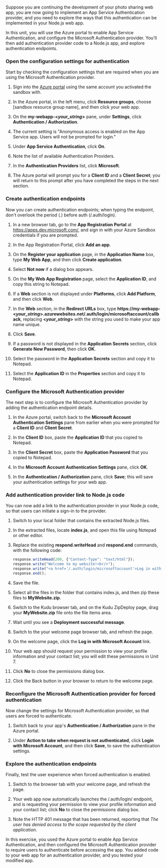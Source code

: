 Suppose you are continuing the development of your photo sharing web app; you are now going to implement an App Service Authentication provider, and you need to explore the ways that this authentication can be implemented in your Node.js web app.

In this unit, you will use the Azure portal to enable App Service Authentication, and configure the Microsoft Authentication provider. You'll then add authentication provider code to a Node.js app, and explore authentication endpoints.

### Open the configuration settings for authentication

Start by checking the configuration settings that are required when you are using the Microsoft Authentication provider.

1. Sign into the [Azure portal](https://portal.azure.com/learn.docs.microsoft.com?azure-portal=true) using the same account you activated the sandbox with.

1. In the Azure portal, in the left menu, click **Resource groups**, choose <rgn>[sandbox resource group name]</rgn>, and then click your web app.

1. On the **my-webapp-\<_your_string_\>** pane, under **Settings**, click **Authentication / Authorization**.

1. The current setting is "Anonymous access is enabled on the App Service app. Users will not be prompted for login."

1. Under **App Service Authentication**, click **On**.

1. Note the list of available Authentication Providers.

1. In the **Authentication Providers** list, click **Microsoft**.

1. The Azure portal will prompt you for a **Client ID** and a **Client Secret**; you will return to this prompt after you have completed the steps in the next section.

### Create authentication endpoints

Now you can create authentication endpoints; when typing the endpoint, don't overlook the period (.) before auth (/.auth/login).

1. In a new browser tab, go to the **App Registration Portal** at https://apps.dev.microsoft.com/, and sign in with your Azure Sandbox credentials if you are prompted.

1. In the App Registration Portal, click **Add an app**.

1. On the **Register your application** page, in the **Application Name** box, type **My Web App**, and then click **Create application**.

1. Select **Not now** if a dialog box appears.

1. On the **My Web App Registration** page, select the **Application ID**, and copy this string to Notepad. 

1. If a **Web** section is not displayed under **Platforms**, click **Add Platform**, and then click **Web**.

1. In the **Web** section, in the **Redirect URLs** box, type **https://my-webapp-\<_your_string_\>.azurewebsites.net/.auth/login/microsoftaccount/callback**, replacing **\<_your_string_\>** with the string you used to make your app name unique.

1. Click **Save**.

1. If a password is not displayed in the **Application Secrets** section, click **Generate New Password**, then click **OK**.

1. Select the password in the **Application Secrets** section and copy it to Notepad.

1. Select the **Application ID** in the **Properties** section and copy it to Notepad.

### Configure the Microsoft Authentication provider

The next step is to configure the Microsoft Authentication provider by adding the authentication endpoint details.

1. In the Azure portal, switch back to the **Microsoft Account Authentication Settings** pane from earlier when you were prompted for a **Client ID** and **Client Secret**.

1. In the **Client ID** box, paste the **Application ID** that you copied to Notepad.

1. In the **Client Secret** box, paste the **Application Password** that you copied to Notepad.

1. In the **Microsoft Account Authentication Settings** pane, click **OK**.

1. In the **Authentication / Authorization** pane, click **Save**; this will save your authentication settings for your web app.

### Add authentication provider link to Node.js code

You can now add a link to the authentication provider in your Node.js code, so that users can initiate a sign-in to the provider.

1. Switch to your local folder that contains the extracted Node.js files.

1. In the extracted files, locate **index.js**, and open this file using Notepad or other editor.

1. Replace the existing **respond.writeHead** and **respond.end** commands, with the following code:

    ```javascript
    response.writeHead(200, {"Content-Type": "text/html"});
    response.write("Welcome to my website!<br/>");
    response.write("<a href='/.auth/login/microsoftaccount'>Log in with Microsoft Account</a>");
    response.end();
    ```

1. Save the file.

1. Select all the files in the folder that contains index.js, and then zip these files to **MyWebsite.zip**.

1. Switch to the Kudu browser tab, and on the Kudu ZipDeploy page, drag your **MyWebsite.zip** file onto the file items area.

1. Wait until you see a **Deployment successful message**.

1. Switch to the your welcome page browser tab, and refresh the page.

1. On the welcome page, click the **Log in with Microsoft Account** link.

1. Your web app should request your permission to view your profile information and your contact list; you will edit these permissions in Unit 7.

1. Click **No** to close the permissions dialog box.

1. Click the Back button in your browser to return to the welcome page.

### Reconfigure the Microsoft Authentication provider for forced authentication

Now change the settings for Microsoft Authentication provider, so that users are forced to authenticate.

1. Switch back to your app's **Authentication / Authorization** pane in the Azure portal.

1. Under **Action to take when request is not authenticated**, click **Login with Microsoft Account**, and then click **Save**, to save the authentication settings.

### Explore the authentication endpoints

Finally, test the user experience when forced authentication is enabled.

1. Switch to the browser tab with your welcome page, and refresh the page.

1. Your web app now automatically launches the /.auth/login/<provider> endpoint, and is requesting your permission to view your profile information and your contact list; click **No** to close the permissions dialog box.

1. Note the HTTP 401 message that has been returned, reporting that *The user has denied access to the scope requested by the client application*.

In this exercise, you used the Azure portal to enable App Service Authentication, and then configured the Microsoft Authentication provider to require users to authenticate before accessing the app. You added code to your web app for an authentication provider, and you tested your modified app.
